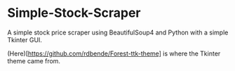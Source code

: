 # Simple-Stock-Scraper
A simple stock price scraper using BeautifulSoup4 and Python with a simple Tkinter GUI.

(Here)[https://github.com/rdbende/Forest-ttk-theme] is where the Tkinter theme came from.

